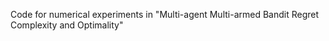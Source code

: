 Code for numerical experiments in "Multi-agent Multi-armed Bandit Regret Complexity and Optimality"
